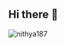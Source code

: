 ## Hi there 👋

<!--
**nithya187/nithya187** is a ✨ _special_ ✨ repository because its `README.md` (this file) appears on your GitHub profile.

Here are some ideas to get you started:

- 🔭 I’m currently working on ...
- 🌱 I’m currently learning ...
- 👯 I’m looking to collaborate on ...
- 🤔 I’m looking for help with ...
- 💬 Ask me about ...
- 📫 How to reach me: ...
- 😄 Pronouns: ...
- ⚡ Fun fact: ...

-->
<p><img align="left" src="https://github-readme-stats.vercel.app/api/top-langs?username=nithya187&show_icons=true&locale=en&layout=compact&theme=tokyonight&count_private=true&langs_count=30" alt="nithya187" /></p>